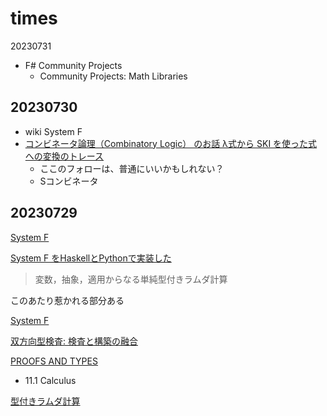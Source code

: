 # times

20230731

- F# Community Projects
  - Community Projects: Math Libraries

## 20230730

- wiki System F
- [コンビネータ論理（Combinatory Logic） のお話 λ式から SKI を使った式への変換のトレース](https://www.cs-study.com/koga/computer/clogic.html)
  - ここのフォローは、普通にいいかもしれない？
  - Sコンビネータ

## 20230729

[System F](https://ja.wikipedia.org/wiki/System_F)

[System F をHaskellとPythonで実装した](https://yigarashi.hatenablog.com/entry/2015/08/10/154353)

> 変数，抽象，適用からなる単純型付きラムダ計算

このあたり惹かれる部分ある

[System F](https://scrapbox.io/herp-technote/System_F)

[双方向型検査: 検査と構築の融合](https://mizunashi-mana.github.io/blog/posts/2023/02/bidirectional-typing/#bidirectional-typing)

[PROOFS AND TYPES](https://www.paultaylor.eu/stable/prot.pdf)

- 11.1 Calculus

[型付きラムダ計算](https://ja.wikipedia.org/wiki/%E5%9E%8B%E4%BB%98%E3%81%8D%E3%83%A9%E3%83%A0%E3%83%80%E8%A8%88%E7%AE%97)
